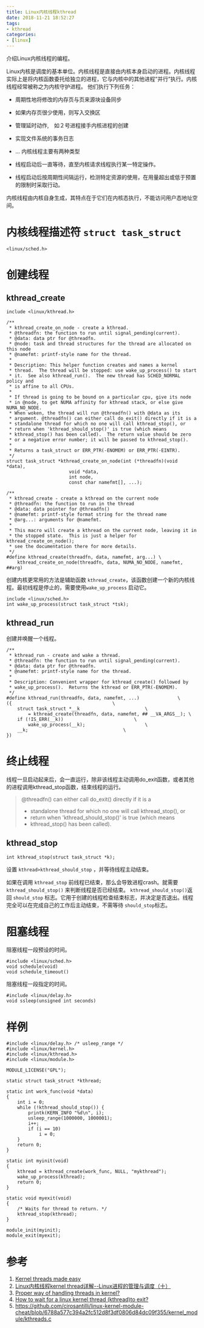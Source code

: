 ```yaml
---
title: Linux内核线程kthread
date: 2018-11-21 18:52:27
tags:
- kthread
categories:
- [linux]
---
```


介绍Linux内核线程的编程。
<!-- more -->

Linux内核是调度的基本单位。内核线程是直接由内核本身启动的进程。内核线程实际上是将内核函数委托给独立的进程，它与内核中的其他进程”并行”执行。内核线程经常被称之为内核守护进程。
他们执行下列任务：
+ 周期性地将修改的内存页与页来源块设备同步
+ 如果内存页很少使用，则写入交换区
+ 管理延时动作,　如２号进程接手内核进程的创建
+ 实现文件系统的事务日志
+ ...
内核线程主要有两种类型

+ 线程启动后一直等待，直至内核请求线程执行某一特定操作。
+ 线程启动后按周期性间隔运行，检测特定资源的使用，在用量超出或低于预置的限制时采取行动。

内核线程由内核自身生成，其特点在于它们在内核态执行，不能访问用户态地址空间。

# 内核线程描述符 `struct task_struct`

```
<linux/sched.h>

```
# 创建线程
## kthread_create

```
include <linux/kthread.h>

/**
 * kthread_create_on_node - create a kthread.
 * @threadfn: the function to run until signal_pending(current).
 * @data: data ptr for @threadfn.
 * @node: task and thread structures for the thread are allocated on this node
 * @namefmt: printf-style name for the thread.
 *
 * Description: This helper function creates and names a kernel
 * thread.  The thread will be stopped: use wake_up_process() to start
 * it.  See also kthread_run().  The new thread has SCHED_NORMAL policy and
 * is affine to all CPUs.
 *
 * If thread is going to be bound on a particular cpu, give its node
 * in @node, to get NUMA affinity for kthread stack, or else give NUMA_NO_NODE.
 * When woken, the thread will run @threadfn() with @data as its
 * argument. @threadfn() can either call do_exit() directly if it is a
 * standalone thread for which no one will call kthread_stop(), or
 * return when 'kthread_should_stop()' is true (which means
 * kthread_stop() has been called).  The return value should be zero
 * or a negative error number; it will be passed to kthread_stop().
 *
 * Returns a task_struct or ERR_PTR(-ENOMEM) or ERR_PTR(-EINTR).
 */
struct task_struct *kthread_create_on_node(int (*threadfn)(void *data),
					   void *data,
					   int node,
					   const char namefmt[], ...);

/**
 * kthread_create - create a kthread on the current node
 * @threadfn: the function to run in the thread
 * @data: data pointer for @threadfn()
 * @namefmt: printf-style format string for the thread name
 * @arg...: arguments for @namefmt.
 *
 * This macro will create a kthread on the current node, leaving it in
 * the stopped state.  This is just a helper for kthread_create_on_node();
 * see the documentation there for more details.
 */
#define kthread_create(threadfn, data, namefmt, arg...) \
	kthread_create_on_node(threadfn, data, NUMA_NO_NODE, namefmt, ##arg)
```

创建内核更常用的方法是辅助函数 `kthread_create`，该函数创建一个新的内核线程。最初线程是停止的，需要使用`wake_up_process` 启动它。
```
include <linux/sched.h>
int wake_up_process(struct task_struct *tsk);
```
## kthread_run
创建并唤醒一个线程。
```
/**
 * kthread_run - create and wake a thread.
 * @threadfn: the function to run until signal_pending(current).
 * @data: data ptr for @threadfn.
 * @namefmt: printf-style name for the thread.
 *
 * Description: Convenient wrapper for kthread_create() followed by
 * wake_up_process().  Returns the kthread or ERR_PTR(-ENOMEM).
 */
#define kthread_run(threadfn, data, namefmt, ...)			   \
({									   \
	struct task_struct *__k						   \
		= kthread_create(threadfn, data, namefmt, ## __VA_ARGS__); \
	if (!IS_ERR(__k))						   \
		wake_up_process(__k);					   \
	__k;								   \
})
```
# 终止线程
线程一旦启动起来后，会一直运行，除非该线程主动调用do_exit函数，或者其他的进程调用kthread_stop函数，结束线程的运行。

> @threadfn() can either call do_exit() directly if it is a
> * standalone thread for which no one will call kthread_stop(), or
> * return when 'kthread_should_stop()' is true (which means
> * kthread_stop() has been called).

## kthread_stop
```
int kthread_stop(struct task_struct *k);
```

设置 `kthread­>kthread_should_stop` ，并等待线程主动结束。

如果在调用 `kthread_stop` 前线程已结束，那么会导致进程crash。就需要`kthread_should_stop()` 来判断线程是否已经结束。
`kthread_should_stop()`返回 `should_stop` 标志。它用于创建的线程检查结束标志，并决定是否退出。线程完全可以在完成自己的工作后主动结束，不需等待 `should_stop`标志。


# 阻塞线程
阻塞线程一段预设的时间。
```
#include <linux/sched.h>
void schedule(void)
void schedule_timeout()
```

阻塞线程一段指定的时间。
```
#include <linux/delay.h>
void ssleep(unsigned int seconds)
```

# 样例

```
#include <linux/delay.h> /* usleep_range */
#include <linux/kernel.h>
#include <linux/kthread.h>
#include <linux/module.h>

MODULE_LICENSE("GPL");

static struct task_struct *kthread;

static int work_func(void *data)
{
	int i = 0;
	while (!kthread_should_stop()) {
		printk(KERN_INFO "%d\n", i);
		usleep_range(1000000, 1000001);
		i++;
		if (i == 10)
			i = 0;
	}
	return 0;
}

static int myinit(void)
{
	kthread = kthread_create(work_func, NULL, "mykthread");
	wake_up_process(kthread);
	return 0;
}

static void myexit(void)
{
	/* Waits for thread to return. */
	kthread_stop(kthread);
}

module_init(myinit);
module_exit(myexit);
```

# 参考
1. [Kernel threads made easy](https://lwn.net/Articles/65178/)
1. [Linux内核线程kernel thread详解--Linux进程的管理与调度（十）](https://blog.csdn.net/gatieme/article/details/51589205 )
3. [Proper way of handling threads in kernel?](https://stackoverflow.com/questions/10177641/proper-way-of-handling-threads-in-kernel)
4. [How to wait for a linux kernel thread (kthread)to exit?](https://stackoverflow.com/questions/4084708/how-to-wait-for-a-linux-kernel-thread-kthreadto-exit)
4. https://github.com/cirosantilli/linux-kernel-module-cheat/blob/6788a577c394a2fc512d8f3df0806d84dc09f355/kernel_module/kthreads.c
